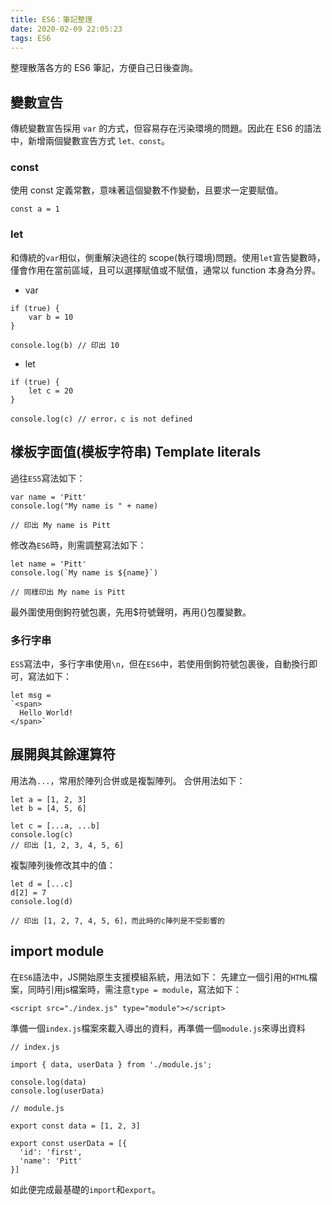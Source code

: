 ```yaml
---
title: ES6：筆記整理
date: 2020-02-09 22:05:23
tags: ES6
---
```

整理散落各方的 ES6 筆記，方便自己日後查詢。
<!--more-->
## 變數宣告
傳統變數宣告採用 `var` 的方式，但容易存在污染環境的問題。因此在 ES6 的語法中，新增兩個變數宣告方式 `let、const`。
### const
使用 const 定義常數，意味著這個變數不作變動，且要求一定要賦值。
```
const a = 1
```
### let
和傳統的`var`相似，側重解決過往的 scope(執行環境)問題。使用`let`宣告變數時，僅會作用在當前區域，且可以選擇賦值或不賦值，通常以 function 本身為分界。
- var
```
if (true) {
    var b = 10
}

console.log(b) // 印出 10
```
- let
```
if (true) {
    let c = 20
}

console.log(c) // error，c is not defined
```
## 樣板字面值(模板字符串) Template literals
過往`ES5`寫法如下：
```
var name = 'Pitt'
console.log("My name is " + name)

// 印出 My name is Pitt
```
修改為`ES6`時，則需調整寫法如下：
```
let name = 'Pitt'
console.log(`My name is ${name}`)

// 同樣印出 My name is Pitt
```
最外圍使用倒鉤符號包裹，先用$符號聲明，再用{}包覆變數。
### 多行字串
`ES5`寫法中，多行字串使用`\n`，但在`ES6`中，若使用倒鉤符號包裹後，自動換行即可，寫法如下：
```
let msg =
`<span>
  Hello World!
</span>`
```
## 展開與其餘運算符
用法為`...`，常用於陣列合併或是複製陣列。
合併用法如下：
```
let a = [1, 2, 3]
let b = [4, 5, 6]

let c = [...a, ...b]
console.log(c)
// 印出 [1, 2, 3, 4, 5, 6]
```
複製陣列後修改其中的值：
```
let d = [...c]
d[2] = 7
console.log(d)

// 印出 [1, 2, 7, 4, 5, 6]，而此時的c陣列是不受影響的
```
## import module
在`ES6`語法中，JS開始原生支援模組系統，用法如下：
先建立一個引用的`HTML`檔案，同時引用js檔案時，需注意`type = module`，寫法如下：
```
<script src="./index.js" type="module"></script>
```
準備一個`index.js`檔案來載入導出的資料，再準備一個`module.js`來導出資料
```
// index.js

import { data, userData } from './module.js';

console.log(data)
console.log(userData)
```
```
// module.js

export const data = [1, 2, 3]

export const userData = [{
  'id': 'first',
  'name': 'Pitt'
}]
```
如此便完成最基礎的`import`和`export`。